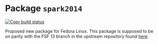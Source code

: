 # Package `spark2014`

[![Copr build status](https://copr.fedorainfracloud.org/coprs/dvraaij/ada/package/spark2014/status_image/last_build.png)](https://copr.fedorainfracloud.org/coprs/dvraaij/ada/package/spark2014/)

Proposed new package for Fedora Linux. This package is supposed to be on parity with the FSF 13 branch in the upstream repository found [here](https://github.com/AdaCore/spark2014).